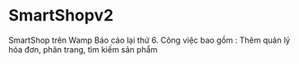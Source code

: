 # SmartShopv2
SmartShop trên Wamp
Báo cáo lại thứ 6.
Công việc bao gồm : Thêm quản lý hóa đơn, phân trang, tìm kiếm sản phẩm
